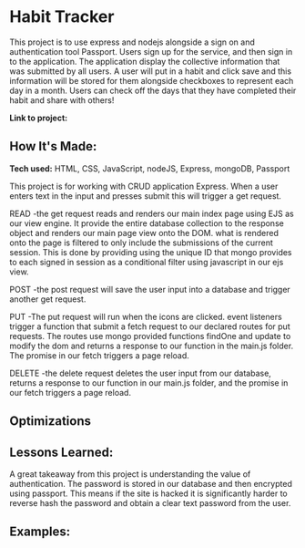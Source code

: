 # Habit Tracker
This project is to use express and nodejs alongside a sign on and authentication tool Passport. Users sign up for the service, and then sign in to the application. The application display the collective information that was submitted by all users. A user will put in a habit and click save and this information will be stored for them alongside checkboxes to represent each day in a month. Users can check off the days that they have completed their habit and share with others!

**Link to project:**


## How It's Made:

**Tech used:** HTML, CSS, JavaScript, nodeJS, Express, mongoDB, Passport

This project is for working with CRUD application Express. When a user enters text in the input and presses submit this will trigger a get request. 

READ
-the get request reads and renders our main index page using EJS as our view engine. It provide the entire database collection to the response object and renders our main page view onto the DOM. what is rendered onto the page is filtered to only include the submissions of the current session. This is done by providing using the unique ID that mongo provides to each signed in session as a conditional filter using javascript in our ejs view.

POST
-the post request will save the user input into a database and trigger another get request.

PUT
-The put request will run when the icons are clicked. event listeners trigger a function that submit a fetch request to our declared routes for put requests. The routes use mongo provided functions findOne and update to modify the dom and returns a response to our function in the main.js folder. The promise in our fetch triggers a page reload.   

DELETE
-the delete request deletes the user input from  our database, returns a response to our function in our main.js folder, and the promise in our fetch triggers a page reload.  

## Optimizations



## Lessons Learned:

A great takeaway from this project is understanding the value of authentication. The password is stored in our database and then encrypted using passport. This means if the site is hacked it is significantly harder to reverse hash the password and obtain a clear text password from the user.

## Examples:



